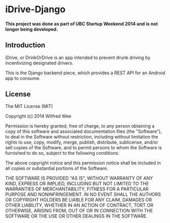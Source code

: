 # iDrive-Django
#### This project was done as part of UBC Startup Weekend 2014 and is not longer being developed.


## Introduction
iDrive, or DrinkOrDrive is an app intended to prevent drunk driving by incentivizing designated drivers.

This is the Django backend piece, which provides a REST API for an Android app to consume.

## License
The MIT License (MIT)

Copyright (c) 2014 Wilfred Wee

Permission is hereby granted, free of charge, to any person obtaining a copy
of this software and associated documentation files (the "Software"), to deal
in the Software without restriction, including without limitation the rights
to use, copy, modify, merge, publish, distribute, sublicense, and/or sell
copies of the Software, and to permit persons to whom the Software is
furnished to do so, subject to the following conditions:

The above copyright notice and this permission notice shall be included in all
copies or substantial portions of the Software.

THE SOFTWARE IS PROVIDED "AS IS", WITHOUT WARRANTY OF ANY KIND, EXPRESS OR
IMPLIED, INCLUDING BUT NOT LIMITED TO THE WARRANTIES OF MERCHANTABILITY,
FITNESS FOR A PARTICULAR PURPOSE AND NONINFRINGEMENT. IN NO EVENT SHALL THE
AUTHORS OR COPYRIGHT HOLDERS BE LIABLE FOR ANY CLAIM, DAMAGES OR OTHER
LIABILITY, WHETHER IN AN ACTION OF CONTRACT, TORT OR OTHERWISE, ARISING FROM,
OUT OF OR IN CONNECTION WITH THE SOFTWARE OR THE USE OR OTHER DEALINGS IN THE
SOFTWARE.